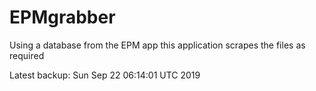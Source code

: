 # EPMgrabber
Using a database from the EPM app this application scrapes the files as required


Latest backup: Sun Sep 22 06:14:01 UTC 2019
